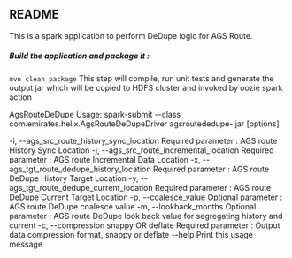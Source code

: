 ## README

This is a spark application to perform DeDupe logic for AGS Route.

##### Build the application and package it : 
`mvn clean package`
This step will compile, run unit tests and generate the output jar which will be copied to HDFS cluster and invoked by oozie spark action

AgsRouteDeDupe
Usage: spark-submit <spark-options> --class com.emirates.helix.AgsRouteDeDupeDriver  agsroutededupe-<jar version>.jar [options]

  -i, --ags_src_route_history_sync_location <value>
                           Required parameter : AGS route History Sync Location
  -j, --ags_src_route_incremental_location <value>
                           Required parameter : AGS route Incremental Data Location
  -x, --ags_tgt_route_dedupe_history_location <value>
                           Required parameter : AGS route DeDupe History Target Location
  -y, --ags_tgt_route_dedupe_current_location <value>
                           Required parameter : AGS route DeDupe Current Target Location
  -p, --coalesce_value <value>
                           Optional parameter : AGS route DeDupe coalesce value
  -m, --lookback_months <value>
                           Optional parameter : AGS route DeDupe look back value for segregating history and current
  -c, --compression snappy OR deflate
                           Required parameter : Output data compression format, snappy or deflate
  --help                   Print this usage message
